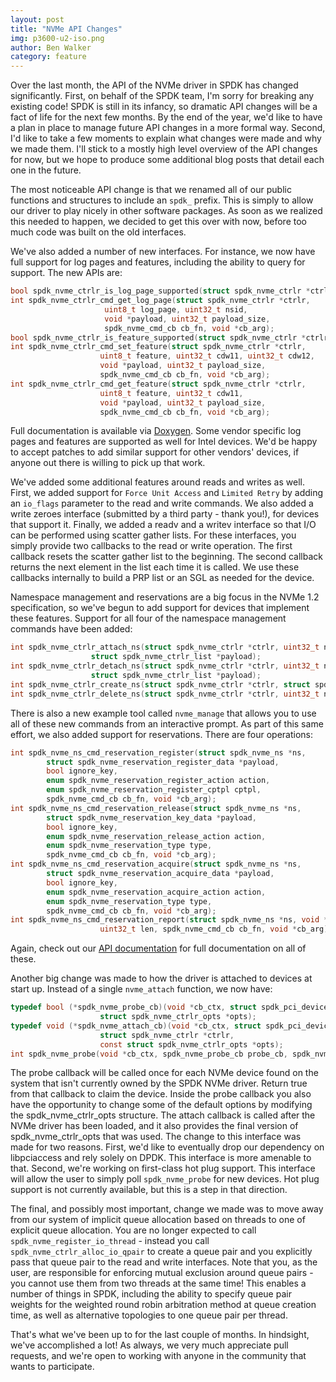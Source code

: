 ```yaml
---
layout: post
title: "NVMe API Changes"
img: p3600-u2-iso.png
author: Ben Walker
category: feature
---
```


Over the last month, the API of the NVMe driver in SPDK has changed significantly. First, on behalf of the SPDK team, I'm sorry for breaking any existing code! SPDK is still in its infancy, so dramatic API changes will be a fact of life for the next few months. By the end of the year, we'd like to have a plan in place to manage future API changes in a more formal way. Second, I'd like to take a few moments to explain what changes were made and why we made them. I'll stick to a mostly high level overview of the API changes for now, but we hope to produce some additional blog posts that detail each one in the future.

The most noticeable API change is that we renamed all of our public functions and structures to include an `spdk_` prefix. This is simply to allow our driver to play nicely in other software packages. As soon as we realized this needed to happen, we decided to get this over with now, before too much code was built on the old interfaces.

We've also added a number of new interfaces. For instance, we now have full support for log pages and features, including the ability to query for support. The new APIs are:

```c
bool spdk_nvme_ctrlr_is_log_page_supported(struct spdk_nvme_ctrlr *ctrlr, uint8_t log_page);
int spdk_nvme_ctrlr_cmd_get_log_page(struct spdk_nvme_ctrlr *ctrlr,
  				     uint8_t log_page, uint32_t nsid,
  				     void *payload, uint32_t payload_size,
  				     spdk_nvme_cmd_cb cb_fn, void *cb_arg);
bool spdk_nvme_ctrlr_is_feature_supported(struct spdk_nvme_ctrlr *ctrlr, uint8_t feature_code);
int spdk_nvme_ctrlr_cmd_set_feature(struct spdk_nvme_ctrlr *ctrlr,
				    uint8_t feature, uint32_t cdw11, uint32_t cdw12,
				    void *payload, uint32_t payload_size,
				    spdk_nvme_cmd_cb cb_fn, void *cb_arg);
int spdk_nvme_ctrlr_cmd_get_feature(struct spdk_nvme_ctrlr *ctrlr,
				    uint8_t feature, uint32_t cdw11,
				    void *payload, uint32_t payload_size,
				    spdk_nvme_cmd_cb cb_fn, void *cb_arg);
```
Full documentation is available via [Doxygen](https://spdk.github.io/spdk/doc/nvme/nvme_8h.html "NVMe API Documentation"). Some vendor specific log pages and features are supported as well for Intel devices. We'd be happy to accept patches to add similar support for other vendors' devices, if anyone out there is willing to pick up that work.

We've added some additional features around reads and writes as well. First, we added support for `Force Unit Access` and `Limited Retry` by adding an `io_flags` parameter to the read and write commands. We also added a write zeroes interface (submitted by a third party - thank you!), for devices that support it. Finally, we added a readv and a writev interface so that I/O can be performed using scatter gather lists. For these interfaces, you simply provide two callbacks to the read or write operation. The first callback resets the scatter gather list to the beginning. The second callback returns the next element in the list each time it is called. We use these callbacks internally to build a PRP list or an SGL as needed for the device.

Namespace management and reservations are a big focus in the NVMe 1.2 specification, so we've begun to add support for devices that implement these features. Support for all four of the namespace management commands have been added:
```c
int spdk_nvme_ctrlr_attach_ns(struct spdk_nvme_ctrlr *ctrlr, uint32_t nsid,
			      struct spdk_nvme_ctrlr_list *payload);
int spdk_nvme_ctrlr_detach_ns(struct spdk_nvme_ctrlr *ctrlr, uint32_t nsid,
			      struct spdk_nvme_ctrlr_list *payload);
int spdk_nvme_ctrlr_create_ns(struct spdk_nvme_ctrlr *ctrlr, struct spdk_nvme_ns_data *payload);
int spdk_nvme_ctrlr_delete_ns(struct spdk_nvme_ctrlr *ctrlr, uint32_t nsid);
```
There is also a new example tool called `nvme_manage` that allows you to use all of these new commands from an interactive prompt. As part of this same effort, we also added support for reservations. There are four operations:
```c
int spdk_nvme_ns_cmd_reservation_register(struct spdk_nvme_ns *ns,
		struct spdk_nvme_reservation_register_data *payload,
		bool ignore_key,
		enum spdk_nvme_reservation_register_action action,
		enum spdk_nvme_reservation_register_cptpl cptpl,
		spdk_nvme_cmd_cb cb_fn, void *cb_arg);
int spdk_nvme_ns_cmd_reservation_release(struct spdk_nvme_ns *ns,
		struct spdk_nvme_reservation_key_data *payload,
		bool ignore_key,
		enum spdk_nvme_reservation_release_action action,
		enum spdk_nvme_reservation_type type,
		spdk_nvme_cmd_cb cb_fn, void *cb_arg);
int spdk_nvme_ns_cmd_reservation_acquire(struct spdk_nvme_ns *ns,
		struct spdk_nvme_reservation_acquire_data *payload,
		bool ignore_key,
		enum spdk_nvme_reservation_acquire_action action,
		enum spdk_nvme_reservation_type type,
		spdk_nvme_cmd_cb cb_fn, void *cb_arg);
int spdk_nvme_ns_cmd_reservation_report(struct spdk_nvme_ns *ns, void *payload,
					uint32_t len, spdk_nvme_cmd_cb cb_fn, void *cb_arg);

```
Again, check out our [API documentation](https://spdk.github.io/spdk/doc/nvme/nvme_8h.html "NVMe API Documentation") for full documentation on all of these.

Another big change was made to how the driver is attached to devices at start up. Instead of a single `nvme_attach` function, we now have:
```c
typedef bool (*spdk_nvme_probe_cb)(void *cb_ctx, struct spdk_pci_device *pci_dev,
				    struct spdk_nvme_ctrlr_opts *opts);
typedef void (*spdk_nvme_attach_cb)(void *cb_ctx, struct spdk_pci_device *pci_dev,
				    struct spdk_nvme_ctrlr *ctrlr,
				    const struct spdk_nvme_ctrlr_opts *opts);
int spdk_nvme_probe(void *cb_ctx, spdk_nvme_probe_cb probe_cb, spdk_nvme_attach_cb attach_cb);
```
The probe callback will be called once for each NVMe device found on the system that isn't currently owned by the SPDK NVMe driver. Return true from that callback to claim the device. Inside the probe callback you also have the opportunity to change some of the default options by modifying the spdk_nvme_ctrlr_opts structure. The attach callback is called after the NVMe driver has been loaded, and it also provides the final version of spdk_nvme_ctrlr_opts that was used. The change to this interface was made for two reasons. First, we'd like to eventually drop our dependency on libpciaccess and rely solely on DPDK. This interface is more amenable to that. Second, we're working on first-class hot plug support. This interface will allow the user to simply poll `spdk_nvme_probe` for new devices. Hot plug support is not currently available, but this is a step in that direction.

The final, and possibly most important, change we made was to move away from our system of implicit queue allocation based on threads to one of explicit queue allocation. You are no longer expected to call `spdk_nvme_register_io_thread` - instead you call `spdk_nvme_ctrlr_alloc_io_qpair` to create a queue pair and you explicitly pass that queue pair to the read and write interfaces. Note that you, as the user, are responsible for enforcing mutual exclusion around queue pairs - you cannot use them from two threads at the same time! This enables a number of things in SPDK, including the ability to specify queue pair weights for the weighted round robin arbitration method at queue creation time, as well as alternative topologies to one queue pair per thread.

That's what we've been up to for the last couple of months. In hindsight, we've accomplished a lot! As always, we very much appreciate pull requests, and we're open to working with anyone in the community that wants to participate.
